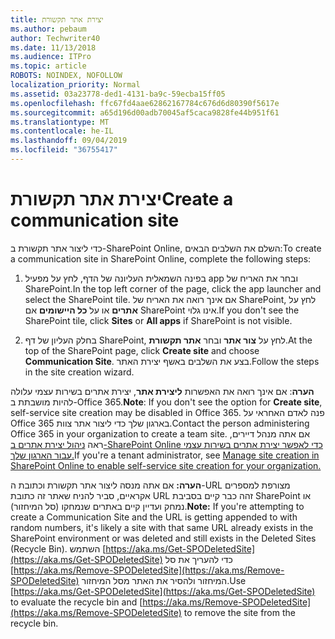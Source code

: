 ```yaml
---
title: יצירת אתר תקשורת
ms.author: pebaum
author: Techwriter40
ms.date: 11/13/2018
ms.audience: ITPro
ms.topic: article
ROBOTS: NOINDEX, NOFOLLOW
localization_priority: Normal
ms.assetid: 03a23778-ded1-4131-ba9c-59ecba15ff05
ms.openlocfilehash: ffc67fd4aae62862167784c676d6d80390f5617e
ms.sourcegitcommit: a65d196d00adb70045af5caca9828fe44b951f61
ms.translationtype: MT
ms.contentlocale: he-IL
ms.lasthandoff: 09/04/2019
ms.locfileid: "36755417"
---
```

# <a name="create-a-communication-site"></a><span data-ttu-id="0ebe6-102">יצירת אתר תקשורת</span><span class="sxs-lookup"><span data-stu-id="0ebe6-102">Create a communication site</span></span>

<span data-ttu-id="0ebe6-103">כדי ליצור אתר תקשורת ב-SharePoint Online, השלם את השלבים הבאים:</span><span class="sxs-lookup"><span data-stu-id="0ebe6-103">To create a communication site in SharePoint Online, complete the following steps:</span></span> 
  
1. <span data-ttu-id="0ebe6-104">בפינה השמאלית העליונה של הדף, לחץ על מפעיל app ובחר את האריח של SharePoint.</span><span class="sxs-lookup"><span data-stu-id="0ebe6-104">In the top left corner of the page, click the app launcher and select the SharePoint tile.</span></span> <span data-ttu-id="0ebe6-105">אם אינך רואה את האריח של SharePoint, לחץ על **אתרים** או על **כל היישומים** אם SharePoint אינו גלוי.</span><span class="sxs-lookup"><span data-stu-id="0ebe6-105">If you don't see the SharePoint tile, click **Sites** or **All apps** if SharePoint is not visible.</span></span> 
    
2. <span data-ttu-id="0ebe6-106">בחלק העליון של דף SharePoint, לחץ על **צור אתר** ובחר **אתר תקשורת**.</span><span class="sxs-lookup"><span data-stu-id="0ebe6-106">At the top of the SharePoint page, click **Create site** and choose **Communication Site**.</span></span> <span data-ttu-id="0ebe6-107">בצע את השלבים באשף יצירת האתר.</span><span class="sxs-lookup"><span data-stu-id="0ebe6-107">Follow the steps in the site creation wizard.</span></span> 
    
 <span data-ttu-id="0ebe6-108">**הערה**: אם אינך רואה את האפשרות **ליצירת אתר**, יצירת אתרים בשירות עצמי עלולה להיות מושבתת ב-Office 365.</span><span class="sxs-lookup"><span data-stu-id="0ebe6-108">**Note**: If you don't see the option for **Create site**, self-service site creation may be disabled in Office 365.</span></span> <span data-ttu-id="0ebe6-109">פנה לאדם האחראי על Office 365 בארגון שלך כדי ליצור אתר צוות.</span><span class="sxs-lookup"><span data-stu-id="0ebe6-109">Contact the person administering Office 365 in your organization to create a team site.</span></span> <span data-ttu-id="0ebe6-110">אם אתה מנהל דיירים, ראה [ניהול יצירת אתרים ב-SharePoint Online כדי לאפשר יצירת אתרים בשירות עצמי עבור הארגון שלך.](https://go.microsoft.com/fwlink/?linkid=2018780)</span><span class="sxs-lookup"><span data-stu-id="0ebe6-110">If you're a tenant administrator, see [Manage site creation in SharePoint Online to enable self-service site creation for your organization.](https://go.microsoft.com/fwlink/?linkid=2018780)</span></span>
  
 <span data-ttu-id="0ebe6-111">**הערה:** אם אתה מנסה ליצור אתר תקשורת וכתובת ה-URL מצורפת למספרים אקראיים, סביר להניח שאתר זה כתובת URL זהה כבר קיים בסביבת SharePoint או נמחק ועדיין קיים באתרים שנמחקו (סל המיחזור).</span><span class="sxs-lookup"><span data-stu-id="0ebe6-111">**Note:** If you're attempting to create a Communication Site and the URL is getting appended to with random numbers, it's likely a site with that same URL already exists in the SharePoint environment or was deleted and still exists in the Deleted Sites (Recycle Bin).</span></span> <span data-ttu-id="0ebe6-112">השתמש [https://aka.ms/Get-SPODeletedSite](https://aka.ms/Get-SPODeletedSite) כדי להעריך את סל [https://aka.ms/Remove-SPODeletedSite](https://aka.ms/Remove-SPODeletedSite) המיחזור ולהסיר את האתר מסל המיחזור.</span><span class="sxs-lookup"><span data-stu-id="0ebe6-112">Use [https://aka.ms/Get-SPODeletedSite](https://aka.ms/Get-SPODeletedSite) to evaluate the recycle bin and [https://aka.ms/Remove-SPODeletedSite](https://aka.ms/Remove-SPODeletedSite) to remove the site from the recycle bin.</span></span> 
  

